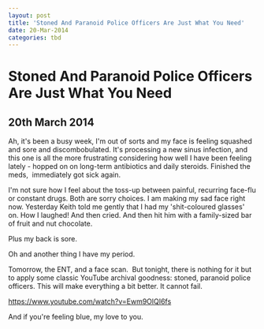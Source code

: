 ```yaml
---
layout: post
title: 'Stoned And Paranoid Police Officers Are Just What You Need'
date: 20-Mar-2014
categories: tbd
---
```


# Stoned And Paranoid Police Officers Are Just What You Need

## 20th March 2014

Ah,   it's been a busy week,   I'm out of sorts and my face is feeling squashed and sore and discombobulated. It's processing a new sinus infection, and this one is all the more frustrating considering how well I have been feeling lately - hopped on on long-term antibiotics and daily steroids. Finished the meds,  immediately got sick again.

I'm not sure how I feel about the toss-up between painful, recurring face-flu or constant drugs. Both are sorry choices. I am making my sad face right now. Yesterday Keith told me gently that I had my 'shit-coloured glasses' on. How I laughed! And then cried. And then hit him with a family-sized bar of fruit and nut chocolate.

Plus my back is sore.

Oh and another thing I have my period.

Tomorrow, the ENT, and a face scan.  But tonight, there is nothing for it but to apply some classic YouTube archival goodness: stoned, paranoid police officers. This will make everything a bit better. It cannot fail.

https://www.youtube.com/watch?v=Ewm9OlQI6fs

 

And if you're feeling blue, my love to you.
